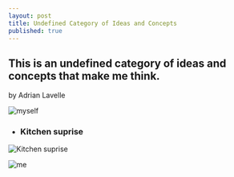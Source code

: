 ```yaml
---
layout: post
title: Undefined Category of Ideas and Concepts
published: true
---
```


## This is an undefined category of ideas and concepts that make me think.
by Adrian Lavelle

![myself]({{site.baseurl}}/_posts/MOSHED-2020-7-19-19-54-92.jpg)



- ### Kitchen suprise

![Kitchen suprise](https://i.giphy.com/cnQNr01OZeDgCKpVdQ.gif)

![me](https://media2.giphy.com/media/U7UzGwEYnckoSUWBxX/giphy.gif)

